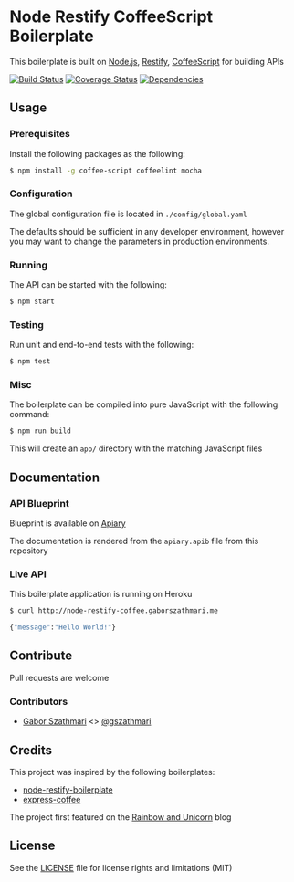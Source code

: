 # Node Restify CoffeeScript Boilerplate

This boilerplate is built on [Node.js](http://nodejs.org), [Restify](http://mcavage.me/node-restify), [CoffeeScript](http://coffeescript.org) for building APIs

[![Build Status](https://travis-ci.org/gszathmari/node-restify-coffee-boilerplate.svg)](https://travis-ci.org/gszathmari/node-restify-coffee-boilerplate)
[![Coverage Status](https://coveralls.io/repos/gszathmari/node-restify-coffee-boilerplate/badge.svg)](https://coveralls.io/r/gszathmari/node-restify-coffee-boilerplate)
[![Dependencies](https://david-dm.org/gszathmari/node-restify-coffee-boilerplate.svg)](https://david-dm.org/gszathmari/node-restify-coffee-boilerplate)

## Usage

### Prerequisites

Install the following packages as the following:

```sh
$ npm install -g coffee-script coffeelint mocha
```

### Configuration

The global configuration file is located in `./config/global.yaml`

The defaults should be sufficient in any developer environment, however you may want to change the parameters in production environments.

### Running

The API can be started with the following:

```sh
$ npm start
```

### Testing

Run unit and end-to-end tests with the following:

```sh
$ npm test
```

### Misc

The boilerplate can be compiled into pure JavaScript with the following command:

```sh
$ npm run build
```

This will create an `app/` directory with the matching JavaScript files

## Documentation

### API Blueprint

Blueprint is available on [Apiary](http://docs.noderestifycoffeeboilerplate.apiary.io/)

The documentation is rendered from the `apiary.apib` file from this repository

### Live API

This boilerplate application is running on Heroku

```sh
$ curl http://node-restify-coffee.gaborszathmari.me

{"message":"Hello World!"}
```

## Contribute

Pull requests are welcome

### Contributors

- [Gabor Szathmari](http://gaborszathmari.me) <> [@gszathmari](https://www.twitter.com/gszathmari)

## Credits

This project was inspired by the following boilerplates:

* [node-restify-boilerplate](https://github.com/dominiklessel/node-restify-boilerplate)
* [express-coffee](https://github.com/twilson63/express-coffee)

The project first featured on the [Rainbow and Unicorn](https://blog.gaborszathmari.me) blog

## License

See the [LICENSE](LICENSE) file for license rights and limitations (MIT)
